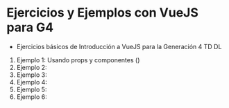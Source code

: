 # Ejercicios y Ejemplos con VueJS para G4

- Ejercicios básicos de Introducción a VueJS para la Generación 4 TD DL

1. Ejemplo 1: Usando props y componentes ()
2. Ejemplo 2: 
3. Ejemplo 3: 
4. Ejemplo 4: 
5. Ejemplo 5: 
6. Ejemplo 6: 

